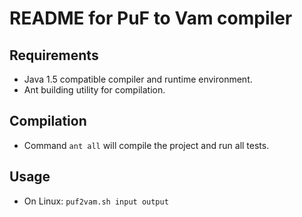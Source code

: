 # README for PuF to Vam compiler #

## Requirements ##
  * Java 1.5 compatible compiler and runtime environment.
  * Ant building utility for compilation.

## Compilation ##
  * Command `ant all` will compile the project and run all tests.

## Usage ##
  * On Linux: `puf2vam.sh input output`